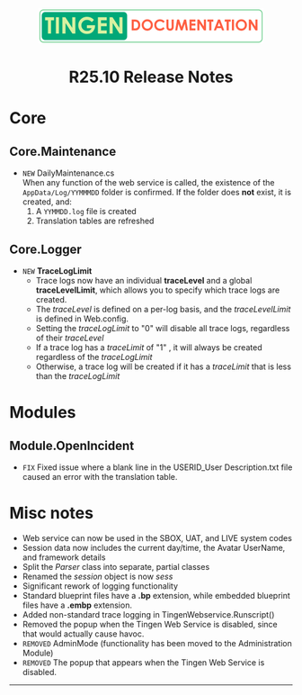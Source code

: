 <!-- u251001 -->

<div align="center">

  <picture>
    <source media="(prefers-color-scheme: dark)" srcset="https://github.com/spectrum-health-systems/tingen-projects/blob/main/logos/tngndocs-dark-400x63.png">
    <source media="(prefers-color-scheme: light)" srcset="https://github.com/spectrum-health-systems/tingen-projects/blob/main/logos/tngndocs-light-400x63.png">
    <img alt="Fallback image description" src="https://github.com/spectrum-health-systems/tingen-projects/blob/main/logos/tngndocs-light-400x63.png">
  </picture>
  <h1>
    R25.10 Release Notes
  </h1>

</div>

# Core

## Core.Maintenance

* `NEW` DailyMaintenance.cs  
When any function of the web service is called, the existence of the `AppData/Log/YYMMMDD` folder is confirmed. If the folder does **not** exist, it is created, and:
  1. A `YYMMDD.log` file is created
  2. Translation tables are refreshed

## Core.Logger

* `NEW` **TraceLogLimit**
  * Trace logs now have an individual <b>traceLevel</b> and a global <b>traceLevelLimit</b>, which allows you to specify which trace logs are created.
  * The <i>traceLevel</i> is defined on a per-log basis, and the <i>traceLevelLimit</i> is defined in Web.config.
  * Setting the *traceLogLimit* to "0" will disable all trace logs, regardless of their *traceLevel*
  * If a trace log has a  *traceLimit* of "1" , it will always be created regardless of the *traceLogLimit*
  * Otherwise, a trace log will be created if it has a *traceLimit* that is less than the *traceLogLimit*

# Modules

## Module.OpenIncident

* `FIX` Fixed issue where a blank line in the USERID_User Description.txt file caused an error with the translation table.

# Misc notes

* Web service can now be used in the SBOX, UAT, and LIVE system codes
* Session data now includes the current day/time, the Avatar UserName, and framework details  
* Split the *Parser* class into separate, partial classes  
* Renamed the *session* object is now *sess*  
* Significant rework of logging functionality  
* Standard blueprint files have a **.bp** extension, while embedded blueprint files have a **.embp** extension.  
* Added non-standard trace logging in TingenWebservice.Runscript()  
* Removed the popup when the Tingen Web Service is disabled, since that would actually cause havoc.
* `REMOVED` AdminMode (functionality has been moved to the Administration Module)
* `REMOVED` The popup that appears when the Tingen Web Service is disabled.

***
